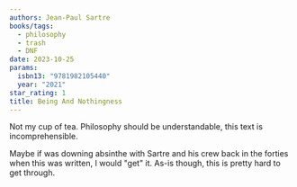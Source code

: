 ```yaml
---
authors: Jean-Paul Sartre
books/tags:
  - philosophy
  - trash
  - DNF
date: 2023-10-25
params:
  isbn13: "9781982105440"
  year: "2021"
star_rating: 1
title: Being And Nothingness
---
```


Not my cup of tea. Philosophy should be understandable, this text is incomprehensible.

Maybe if was downing absinthe with Sartre and his crew back in the forties when this was written, I would "get" it. As-is though, this is pretty hard to get through.

<!--more-->
